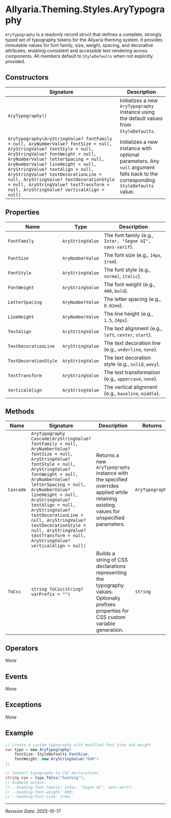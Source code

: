 ﻿# Allyaria.Theming.Styles.AryTypography

`AryTypography` is a readonly record struct that defines a complete, strongly typed set of typography tokens for the
Allyaria theming system. It provides immutable values for font family, size, weight, spacing, and decorative attributes,
enabling consistent and accessible text rendering across components. All members default to `StyleDefaults` when not
explicitly provided.

## Constructors

| Signature                                                                                                                                                                                                                                                                                                                                                                                                                              | Description                                                                                                                     |
|----------------------------------------------------------------------------------------------------------------------------------------------------------------------------------------------------------------------------------------------------------------------------------------------------------------------------------------------------------------------------------------------------------------------------------------|---------------------------------------------------------------------------------------------------------------------------------|
| `AryTypography()`                                                                                                                                                                                                                                                                                                                                                                                                                      | Initializes a new `AryTypography` instance using the default values from `StyleDefaults`.                                       |
| `AryTypography(AryStringValue? fontFamily = null, AryNumberValue? fontSize = null, AryStringValue? fontStyle = null, AryStringValue? fontWeight = null, AryNumberValue? letterSpacing = null, AryNumberValue? lineHeight = null, AryStringValue? textAlign = null, AryStringValue? textDecorationLine = null, AryStringValue? textDecorationStyle = null, AryStringValue? textTransform = null, AryStringValue? verticalAlign = null)` | Initializes a new instance with optional parameters. Any `null` argument falls back to the corresponding `StyleDefaults` value. |

## Properties

| Name                  | Type             | Description                                              |
|-----------------------|------------------|----------------------------------------------------------|
| `FontFamily`          | `AryStringValue` | The font family (e.g., `Inter, "Segoe UI", sans-serif`). |
| `FontSize`            | `AryNumberValue` | The font size (e.g., `14px`, `1rem`).                    |
| `FontStyle`           | `AryStringValue` | The font style (e.g., `normal`, `italic`).               |
| `FontWeight`          | `AryStringValue` | The font weight (e.g., `400`, `bold`).                   |
| `LetterSpacing`       | `AryNumberValue` | The letter spacing (e.g., `0.02em`).                     |
| `LineHeight`          | `AryNumberValue` | The line height (e.g., `1.5`, `24px`).                   |
| `TextAlign`           | `AryStringValue` | The text alignment (e.g., `left`, `center`, `start`).    |
| `TextDecorationLine`  | `AryStringValue` | The text decoration line (e.g., `underline`, `none`).    |
| `TextDecorationStyle` | `AryStringValue` | The text decoration style (e.g., `solid`, `wavy`).       |
| `TextTransform`       | `AryStringValue` | The text transformation (e.g., `uppercase`, `none`).     |
| `VerticalAlign`       | `AryStringValue` | The vertical alignment (e.g., `baseline`, `middle`).     |

## Methods

| Name      | Signature                                                                                                                                                                                                                                                                                                                                                                                                                                      | Description                                                                                                                                | Returns         |
|-----------|------------------------------------------------------------------------------------------------------------------------------------------------------------------------------------------------------------------------------------------------------------------------------------------------------------------------------------------------------------------------------------------------------------------------------------------------|--------------------------------------------------------------------------------------------------------------------------------------------|-----------------|
| `Cascade` | `AryTypography Cascade(AryStringValue? fontFamily = null, AryNumberValue? fontSize = null, AryStringValue? fontStyle = null, AryStringValue? fontWeight = null, AryNumberValue? letterSpacing = null, AryNumberValue? lineHeight = null, AryStringValue? textAlign = null, AryStringValue? textDecorationLine = null, AryStringValue? textDecorationStyle = null, AryStringValue? textTransform = null, AryStringValue? verticalAlign = null)` | Returns a new `AryTypography` instance with the specified overrides applied while retaining existing values for unspecified parameters.    | `AryTypography` |
| `ToCss`   | `string ToCss(string? varPrefix = "")`                                                                                                                                                                                                                                                                                                                                                                                                         | Builds a string of CSS declarations representing the typography values. Optionally prefixes properties for CSS custom variable generation. | `string`        |

## Operators

*None*

## Events

*None*

## Exceptions

*None*

## Example

```csharp
// Create a custom typography with modified font size and weight
var typo = new AryTypography(
    fontSize: StyleDefaults.FontSize,
    fontWeight: new AryStringValue("600")
);

// Convert typography to CSS declarations
string css = typo.ToCss("heading");
// Example output:
// --heading-font-family: Inter, "Segoe UI", sans-serif;
// --heading-font-weight: 600;
// --heading-font-size: 1rem;
```

---

*Revision Date: 2025-10-17*
